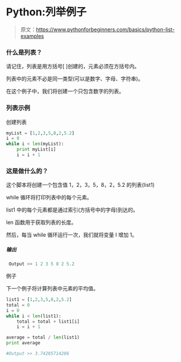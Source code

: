 # Python:列举例子

> 原文：<https://www.pythonforbeginners.com/basics/python-list-examples>

### 什么是列表？

请记住，列表是用方括号[ ]创建的，元素必须在方括号内。

列表中的元素不必是同一类型(可以是数字、字母、字符串)。

在这个例子中，我们将创建一个只包含数字的列表。

### 列表示例

创建列表

```py
myList = [1,2,3,5,8,2,5.2] 
i = 0
while i < len(myList):
    print myList[i]
    i = i + 1 
```

### 这是做什么的？

这个脚本将创建一个包含值 1，2，3，5，8，2，5.2 的列表(list1)

while 循环将打印列表中的每个元素。

list1 中的每个元素都是通过索引(方括号中的字母)到达的。

len 函数用于获取列表的长度。

然后，每当 while 循环运行一次，我们就将变量 I 增加 1。

##### 输出

```py
 Output >> 1 2 3 5 8 2 5.2 
```

例子

下一个例子将计算列表中元素的平均值。

```py
list1 = [1,2,3,5,8,2,5.2]
total = 0
i = 0
while i < len(list1):
    total = total + list1[i]
    i = i + 1

average = total / len(list1)
print average 
```

```py
#Output >> 3.74285714286
```